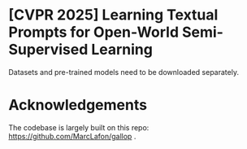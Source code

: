 # [CVPR 2025] Learning Textual Prompts for Open-World Semi-Supervised Learning
Datasets and pre-trained models need to be downloaded separately.

# Acknowledgements

The codebase is largely built on this repo: https://github.com/MarcLafon/gallop
.
